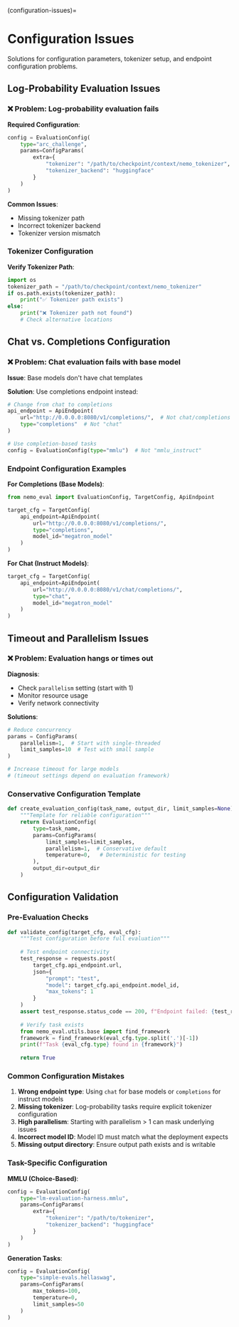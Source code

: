 (configuration-issues)=

# Configuration Issues

Solutions for configuration parameters, tokenizer setup, and endpoint configuration problems.

## Log-Probability Evaluation Issues

### ❌ Problem: Log-probability evaluation fails

**Required Configuration**:

```python
config = EvaluationConfig(
    type="arc_challenge",
    params=ConfigParams(
        extra={
            "tokenizer": "/path/to/checkpoint/context/nemo_tokenizer",
            "tokenizer_backend": "huggingface"
        }
    )
)
```

**Common Issues**:

- Missing tokenizer path
- Incorrect tokenizer backend
- Tokenizer version mismatch

### Tokenizer Configuration

**Verify Tokenizer Path**:

```python
import os
tokenizer_path = "/path/to/checkpoint/context/nemo_tokenizer"
if os.path.exists(tokenizer_path):
    print("✅ Tokenizer path exists")
else:
    print("❌ Tokenizer path not found")
    # Check alternative locations
```

## Chat vs. Completions Configuration

### ❌ Problem: Chat evaluation fails with base model

**Issue**: Base models don't have chat templates

**Solution**: Use completions endpoint instead:

```python
# Change from chat to completions
api_endpoint = ApiEndpoint(
    url="http://0.0.0.0:8080/v1/completions/",  # Not chat/completions
    type="completions"  # Not "chat"
)

# Use completion-based tasks
config = EvaluationConfig(type="mmlu")  # Not "mmlu_instruct"
```

### Endpoint Configuration Examples

**For Completions (Base Models)**:

```python
from nemo_eval import EvaluationConfig, TargetConfig, ApiEndpoint

target_cfg = TargetConfig(
    api_endpoint=ApiEndpoint(
        url="http://0.0.0.0:8080/v1/completions/",
        type="completions",
        model_id="megatron_model"
    )
)
```

**For Chat (Instruct Models)**:

```python
target_cfg = TargetConfig(
    api_endpoint=ApiEndpoint(
        url="http://0.0.0.0:8080/v1/chat/completions/",
        type="chat",
        model_id="megatron_model"
    )
)
```

## Timeout and Parallelism Issues

### ❌ Problem: Evaluation hangs or times out

**Diagnosis**:

- Check `parallelism` setting (start with 1)
- Monitor resource usage
- Verify network connectivity

**Solutions**:

```python
# Reduce concurrency
params = ConfigParams(
    parallelism=1,  # Start with single-threaded
    limit_samples=10  # Test with small sample
)

# Increase timeout for large models
# (timeout settings depend on evaluation framework)
```

### Conservative Configuration Template

```python
def create_evaluation_config(task_name, output_dir, limit_samples=None):
    """Template for reliable configuration"""
    return EvaluationConfig(
        type=task_name,
        params=ConfigParams(
            limit_samples=limit_samples,
            parallelism=1,  # Conservative default
            temperature=0,   # Deterministic for testing
        ),
        output_dir=output_dir
    )
```

## Configuration Validation

### Pre-Evaluation Checks

```python
def validate_config(target_cfg, eval_cfg):
    """Test configuration before full evaluation"""
    
    # Test endpoint connectivity
    test_response = requests.post(
        target_cfg.api_endpoint.url,
        json={
            "prompt": "test", 
            "model": target_cfg.api_endpoint.model_id, 
            "max_tokens": 1
        }
    )
    assert test_response.status_code == 200, f"Endpoint failed: {test_response.status_code}"
    
    # Verify task exists
    from nemo_eval.utils.base import find_framework
    framework = find_framework(eval_cfg.type.split('.')[-1])
    print(f"Task {eval_cfg.type} found in {framework}")
    
    return True
```

### Common Configuration Mistakes

1. **Wrong endpoint type**: Using `chat` for base models or `completions` for instruct models
2. **Missing tokenizer**: Log-probability tasks require explicit tokenizer configuration  
3. **High parallelism**: Starting with parallelism > 1 can mask underlying issues
4. **Incorrect model ID**: Model ID must match what the deployment expects
5. **Missing output directory**: Ensure output path exists and is writable

### Task-Specific Configuration

**MMLU (Choice-Based)**:

```python
config = EvaluationConfig(
    type="lm-evaluation-harness.mmlu",
    params=ConfigParams(
        extra={
            "tokenizer": "/path/to/tokenizer",
            "tokenizer_backend": "huggingface"
        }
    )
)
```

**Generation Tasks**:

```python
config = EvaluationConfig(
    type="simple-evals.hellaswag",
    params=ConfigParams(
        max_tokens=100,
        temperature=0,
        limit_samples=50
    )
)
```
